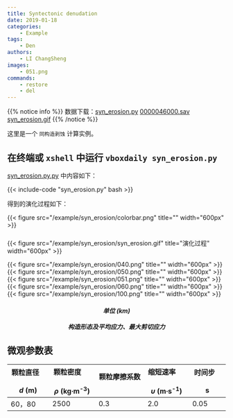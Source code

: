 ```yaml
---
title: Syntectonic denudation
date: 2019-01-18
categories:
    - Example
tags:
    - Den
authors:
    - LI ChangSheng
images:
    - 051.png
commands:
    - restore
    - del
---
```


{{% notice info %}}
数据下载：[syn_erosion.py](/example/syn_erosion/syn_erosion.py)
[0000046000.sav](/example/syn_erosion/0000046000.sav)
[syn_erosion.gif](/example/syn_erosion/syn_erosion.gif)
{{% /notice %}}


这里是一个 `同构造剥蚀` 计算实例。

## 在终端或 `xshell` 中运行 `vboxdaily syn_erosion.py` 
 [syn_erosion.py.py](/example/syn_erosion/syn_erosion.py) 中内容如下：

{{< include-code "syn_erosion.py" bash >}}

得到的演化过程如下：

{{< figure src="/example/syn_erosion/colorbar.png" title="" width="600px" >}}
<h5></h5>
{{< figure src="/example/syn_erosion/syn_erosion.gif" title="演化过程" width="600px" >}}

{{< figure src="/example/syn_erosion/040.png" title="" width="600px" >}}
{{< figure src="/example/syn_erosion/050.png" title="" width="600px" >}}
{{< figure src="/example/syn_erosion/051.png" title="" width="600px" >}}
{{< figure src="/example/syn_erosion/060.png" title="" width="600px" >}}
{{< figure src="/example/syn_erosion/100.png" title="" width="600px" >}}
<center><h5>单位 (km)<br><br>构造形态及平均应力、最大剪切应力</h5></center>

## 微观参数表

| 颗粒直径  &nbsp;&nbsp; &nbsp; &nbsp; &nbsp; <br> _d_ (m)  | 颗粒密度  &nbsp;&nbsp; &nbsp; &nbsp; &nbsp; <br> _ρ_ (kg∙m<sup>-3</sup>)   | 颗粒摩擦系数  &nbsp;&nbsp; &nbsp; &nbsp; &nbsp; <br>  | 缩短速率 &nbsp;&nbsp; &nbsp; &nbsp; &nbsp; <br>  _υ_ (m∙s<sup>-1</sup>)|  时间步 &nbsp;&nbsp; &nbsp; &nbsp; &nbsp; <br> s |
|---------------|-----------|--------|----------|-------------|
|    60，80   |   2500   |   0.3   |   2.0   |   0.05 |

